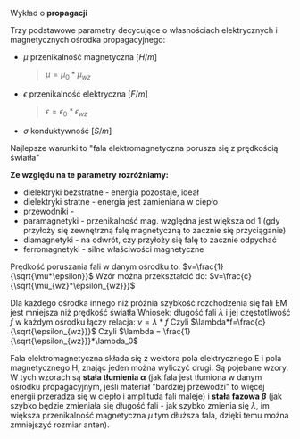 Wykład o **propagacji**

Trzy podstawowe parametry decycujące o własnościach elektrycznych i magnetycznych ośrodka propagacyjnego:
- $\mu$ przenikalność magnetyczna $[H/m]$
  >$\mu = \mu_0 * \mu_{wz}$ 
- $\epsilon$ przenikalność elektryczna $[F/m]$
  > $\epsilon = \epsilon_0 * \epsilon_{wz}$
- $\sigma$ konduktywność $[S/m]$

Najlepsze warunki to "fala elektromagnetyczna porusza się z prędkością światła"

**Ze względu na te parametry rozróżniamy:**
- dielektryki bezstratne - energia pozostaje, ideał
- dielektryki stratne - energia jest zamieniana w ciepło
- przewodniki - 
- paramagnetyki - przenikalność mag. względna jest większa od 1 (gdy przyłoży się zewnętrzną falę magnetyczną to zacznie się przyciąganie)
- diamagnetyki - na odwrót, czy przyłoży się falę to zacznie odpychać
- ferromagnetyki - silne właściwości magnetyczne

Prędkość poruszania fali w danym ośrodku to: $v=\frac{1}{\sqrt{\mu*\epsilon}}$
Wzór można przekształcić do: $v=\frac{c}{\sqrt{\mu_{wz}*\epsilon_{wz}}}$

Dla każdego ośrodka innego niż próżnia szybkość rozchodzenia się fali EM jest mniejsza niż prędkość światła
Wniosek: długość fali $\lambda$ i jej częstotliwość $f$ w każdym ośrodku łączy relacja: $v = \lambda*f$
Czyli $\lambda*f=\frac{c}{\sqrt{\epsilon_{wz}}}$
Czyli $\lambda = \frac{1}{\sqrt{\epsilon_{wz}}}*\lambda_0$

Fala elektromagnetyczna składa się z wektora pola elektrycznego E i pola magnetycznego H, znając jeden można wyliczyć drugi. Są pojebane wzory.
W tych wzorach są **stała tłumienia $\alpha$** (jak fala jest tłumiona w danym ośrodku propagacyjnym, jeśli materiał "bardziej przewodzi" to więcej energii przeradza się w ciepło i amplituda fali maleje) i **stała fazowa $\beta$** (jak szybko będzie zmieniała się długość fali - jak szybko zmienia się $\lambda$, im większa przenikalność magnetyczna $\mu$ tym dłuższa fala, dzięki temu można zmniejszyć rozmiar anten).

